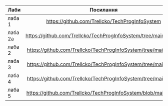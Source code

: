 | Лаби          | Посилання                                      |
| ------------- |:-------------:                                 |
| лаба 1        | https://github.com/Trellcko/TechProgInfoSystem |
| лаба 2а       | https://github.com/Trellcko/TechProgInfoSystem/tree/main/lab_2a |
| лаба 2        | https://github.com/Trellcko/TechProgInfoSystem/tree/main/lab_2|
|лаба 3|https://github.com/Trellcko/TechProgInfoSystem/tree/main/lab_3|
|лаба 4|https://github.com/Trellcko/TechProgInfoSystem/tree/main/lab_4|
|лаба 5|https://github.com/Trellcko/TechProgInfoSystem/blob/main/lab_5|
